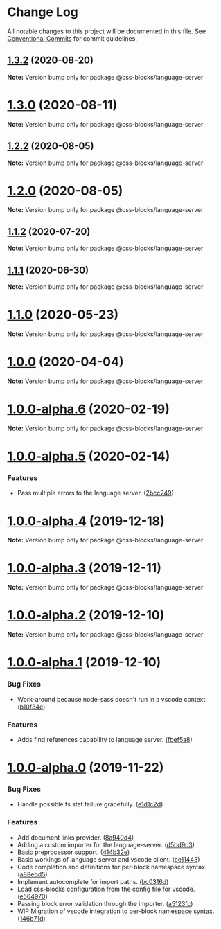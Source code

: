 # Change Log

All notable changes to this project will be documented in this file.
See [Conventional Commits](https://conventionalcommits.org) for commit guidelines.

## [1.3.2](https://github.com/LinkedIn/css-blocks/compare/v1.3.1...v1.3.2) (2020-08-20)

**Note:** Version bump only for package @css-blocks/language-server





# [1.3.0](https://github.com/LinkedIn/css-blocks/compare/v1.2.4...v1.3.0) (2020-08-11)

**Note:** Version bump only for package @css-blocks/language-server





## [1.2.2](https://github.com/LinkedIn/css-blocks/compare/v1.2.1...v1.2.2) (2020-08-05)

**Note:** Version bump only for package @css-blocks/language-server





# [1.2.0](https://github.com/LinkedIn/css-blocks/compare/v1.1.2...v1.2.0) (2020-08-05)

**Note:** Version bump only for package @css-blocks/language-server





## [1.1.2](https://github.com/LinkedIn/css-blocks/compare/v1.1.1...v1.1.2) (2020-07-20)

**Note:** Version bump only for package @css-blocks/language-server





## [1.1.1](https://github.com/LinkedIn/css-blocks/compare/v1.1.0...v1.1.1) (2020-06-30)

**Note:** Version bump only for package @css-blocks/language-server





# [1.1.0](https://github.com/LinkedIn/css-blocks/compare/v1.0.0...v1.1.0) (2020-05-23)

**Note:** Version bump only for package @css-blocks/language-server





# [1.0.0](https://github.com/LinkedIn/css-blocks/compare/v1.0.0-alpha.7...v1.0.0) (2020-04-04)

**Note:** Version bump only for package @css-blocks/language-server





# [1.0.0-alpha.6](https://github.com/LinkedIn/css-blocks/compare/v1.0.0-alpha.5...v1.0.0-alpha.6) (2020-02-19)

**Note:** Version bump only for package @css-blocks/language-server





# [1.0.0-alpha.5](https://github.com/LinkedIn/css-blocks/compare/v1.0.0-alpha.4...v1.0.0-alpha.5) (2020-02-14)


### Features

* Pass multiple errors to the language server. ([2bcc249](https://github.com/LinkedIn/css-blocks/commit/2bcc2494af5814aeb94b3dda794a344a8265c8da))





# [1.0.0-alpha.4](https://github.com/LinkedIn/css-blocks/compare/v1.0.0-alpha.3...v1.0.0-alpha.4) (2019-12-18)

**Note:** Version bump only for package @css-blocks/language-server





# [1.0.0-alpha.3](https://github.com/LinkedIn/css-blocks/compare/v1.0.0-alpha.2...v1.0.0-alpha.3) (2019-12-11)

**Note:** Version bump only for package @css-blocks/language-server





# [1.0.0-alpha.2](https://github.com/LinkedIn/css-blocks/compare/v1.0.0-alpha.1...v1.0.0-alpha.2) (2019-12-10)

**Note:** Version bump only for package @css-blocks/language-server





# [1.0.0-alpha.1](https://github.com/LinkedIn/css-blocks/compare/v1.0.0-alpha.0...v1.0.0-alpha.1) (2019-12-10)


### Bug Fixes

* Work-around because node-sass doesn't run in a vscode context. ([b10f34e](https://github.com/LinkedIn/css-blocks/commit/b10f34e1fb3c8e1c147de3802fd5e04ede458d1c))


### Features

* Adds find references capability to language server. ([fbef5a8](https://github.com/LinkedIn/css-blocks/commit/fbef5a89df706f4d422dc23404ba437da34fa27c))





# [1.0.0-alpha.0](https://github.com/LinkedIn/css-blocks/compare/v0.24.0...v1.0.0-alpha.0) (2019-11-22)


### Bug Fixes

* Handle possible fs.stat failure gracefully. ([e1d1c2d](https://github.com/LinkedIn/css-blocks/commit/e1d1c2d))


### Features

* Add document links provider. ([8a940d4](https://github.com/LinkedIn/css-blocks/commit/8a940d4))
* Adding a custom importer for the language-server. ([d5bd9c3](https://github.com/LinkedIn/css-blocks/commit/d5bd9c3))
* Basic preprocessor support. ([414b32e](https://github.com/LinkedIn/css-blocks/commit/414b32e))
* Basic workings of language server and vscode client. ([ce11443](https://github.com/LinkedIn/css-blocks/commit/ce11443))
* Code completion and definitions for per-block namespace syntax. ([a88ebd5](https://github.com/LinkedIn/css-blocks/commit/a88ebd5))
* Implement autocomplete for import paths. ([bc0316d](https://github.com/LinkedIn/css-blocks/commit/bc0316d))
* Load css-blocks configuration from the config file for vscode. ([e564970](https://github.com/LinkedIn/css-blocks/commit/e564970))
* Passing block error validation through the importer. ([a5123fc](https://github.com/LinkedIn/css-blocks/commit/a5123fc))
* WIP Migration of vscode integration to per-block namespace syntax. ([146b71d](https://github.com/LinkedIn/css-blocks/commit/146b71d))
